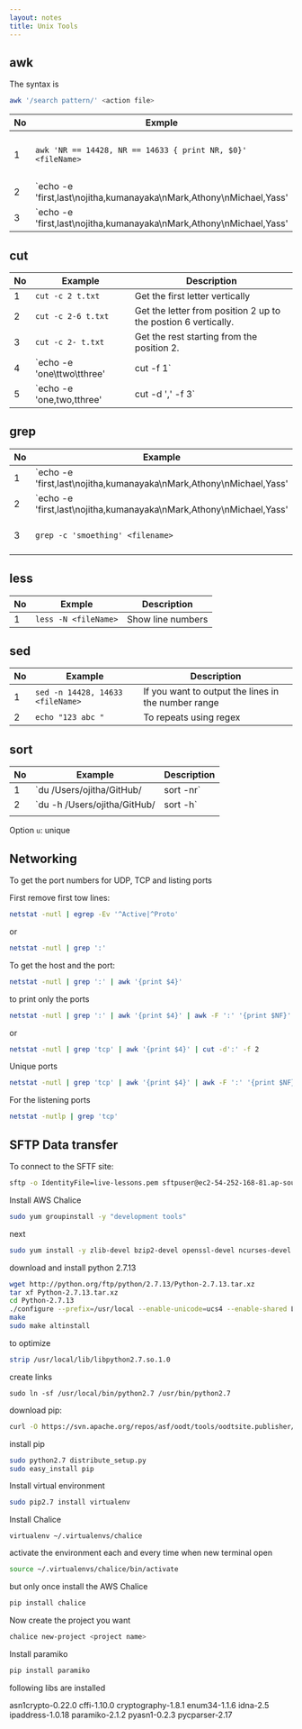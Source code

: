 ```yaml
---
layout: notes 
title: Unix Tools
---
```


## awk

The syntax is

```bash
awk '/search pattern/' <action file>
```

| No | Exmple|Description  |
| -- | -- | -- |
| 1 |  `awk 'NR == 14428, NR == 14633 { print NR, $0}' <fileName>` | Print range of lines with  line numbers |
| 2 | `echo -e 'first,last\nojitha,kumanayaka\nMark,Athony\nMichael,Yass'  | awk -F ',' '{print $1}'` | To get the first column |
| 3 | `echo -e 'first,last\nojitha,kumanayaka\nMark,Athony\nMichael,Yass'  | awk -F ',' -v OFS='|' '{print $2,$1}'` | To exchange the columns. Eg: `print $(NF -1)}` mean total columns reduce by one. |


## cut

| No   | Example                                       | Description                                                  |
| ---- | --------------------------------------------- | ------------------------------------------------------------ |
| 1    | `cut -c 2 t.txt`                              | Get the first letter vertically                              |
| 2    | `cut -c 2-6 t.txt`                            | Get the letter from position 2 up to the postion 6 vertically. |
| 3    | `cut -c 2- t.txt`                             | Get the rest starting from the position 2.                   |
| 4    | `echo -e 'one\ttwo\tthree' | cut -f 1`        | if tab separated you can use field                           |
| 5    | `echo -e 'one,two,tthree'  | cut -d ',' -f 3` | to get the comma separated field.                            |



## grep

| No   | Example                                                      | Description          |
| ---- | ------------------------------------------------------------ | -------------------- |
| 1    | `echo -e 'first,last\nojitha,kumanayaka\nMark,Athony\nMichael,Yass' | grep -v ^first,last$` | You will give you what doesn't match. |
| 2 | `echo -e 'first,last\nojitha,kumanayaka\nMark,Athony\nMichael,Yass'  | grep -Ev 'oj|Yass'` | To avoid lines based on *OR*. Eg: This command will remove ojitha and Yass both lines. |
| 3 | `grep -c 'smoething' <filename>` | Count number of occurrences |


## less

| No | Exmple|Description  |
| -- | -- | -- |
| 1 | `less -N <fileName>` | Show line numbers |


## sed 

| No | Example | Description |
| -- | -- | -- |
| 1 | `sed -n 14428, 14633 <fileName>` | If you want to output the lines in the number range |
| 2 | `echo "123 abc "` | To repeats using regex |



## sort

| No   | Example                                 | Description                                 |
| ---- | --------------------------------------- | ------------------------------------------- |
| 1    | `du  /Users/ojitha/GitHub/ | sort -nr`  | to find most used disk space used directory |
| 2    | `du -h /Users/ojitha/GitHub/ | sort -h` | Human readable way                          |
|      |                                         |                                             |

Option `u`: unique



## Networking

To get the port numbers for UDP, TCP and listing ports

First remove first tow lines:
```bash
netstat -nutl | egrep -Ev '^Active|^Proto'
```
or
```bash
netstat -nutl | grep ':'
```
To get the host and the port:
```bash
netstat -nutl | grep ':' | awk '{print $4}'
```
to print only the ports
```bash
netstat -nutl | grep ':' | awk '{print $4}' | awk -F ':' '{print $NF}'
```
or 
```bash
netstat -nutl | grep 'tcp' | awk '{print $4}' | cut -d':' -f 2
```
Unique ports
```bash
netstat -nutl | grep 'tcp' | awk '{print $4}' | awk -F ':' '{print $NF}' | sort -n | uniq -c
```

For the listening ports
```bash
netstat -nutlp | grep 'tcp'
```








## SFTP Data transfer

To connect to the SFTF site:

```bash
sftp -o IdentityFile=live-lessons.pem sftpuser@ec2-54-252-168-81.ap-southeast-2.compute.amazonaws.com
```

Install AWS Chalice

```bash
sudo yum groupinstall -y "development tools"
```

next 

```bash
sudo yum install -y zlib-devel bzip2-devel openssl-devel ncurses-devel sqlite-devel readline-devel tk-devel gdbm-devel db4-devel libpcap-devel xz-devel expat-devel
```

download and install python 2.7.13

```bash
wget http://python.org/ftp/python/2.7.13/Python-2.7.13.tar.xz
tar xf Python-2.7.13.tar.xz
cd Python-2.7.13
./configure --prefix=/usr/local --enable-unicode=ucs4 --enable-shared LDFLAGS="-Wl,-rpath /usr/local/lib"
make 
sudo make altinstall
```

to optimize

```bash
strip /usr/local/lib/libpython2.7.so.1.0
```

create links

```shell
sudo ln -sf /usr/local/bin/python2.7 /usr/bin/python2.7
```

download pip:

```bash
curl -O https://svn.apache.org/repos/asf/oodt/tools/oodtsite.publisher/trunk/distribute_setup.py
```

install pip

```bash
sudo python2.7 distribute_setup.py
sudo easy_install pip
```

Install virtual environment

```bash
sudo pip2.7 install virtualenv
```

Install Chalice

```shell
virtualenv ~/.virtualenvs/chalice
```

activate the environment each and every time when new terminal open

```bash
source ~/.virtualenvs/chalice/bin/activate
```

but only once install the AWS Chalice

```bash
pip install chalice
```

Now create the project you want

```bash
chalice new-project <project name>
```

Install paramiko

```bash
pip install paramiko
```

following libs are installed

asn1crypto-0.22.0 cffi-1.10.0 cryptography-1.8.1 enum34-1.1.6 idna-2.5 ipaddress-1.0.18 paramiko-2.1.2 pyasn1-0.2.3 pycparser-2.17
<!--stackedit_data:
eyJoaXN0b3J5IjpbNTY1MDIwNDksMTMzMzg1NzcxOCwyMDA3OD
E4Mjk4LDExOTEyNDg2MTYsLTIxMTIyNDE1NjcsLTM0MTgxOTg2
MiwtNTM2Mjc2NzU5LC0xMzQ4OTU0Mjc0LDc5MTgzNDAxNCwtNz
U1NjM4MzY4LC0xMzE0NzgwMzAzXX0=
-->